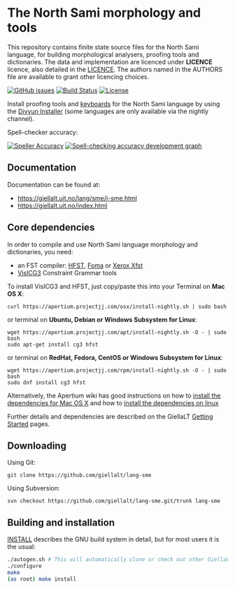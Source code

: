 The North Sami morphology and tools
==========================================

This repository contains finite state source files for the North Sami language,
for building morphological analysers, proofing tools
and dictionaries. The data and implementation are licenced under __LICENCE__
licence, also detailed in the
[LICENCE](https://github.com/giellalt/lang-sme/blob/develop/LICENCE). The
authors named in the AUTHORS file are available to grant other licencing
choices.

[![GitHub issues](https://img.shields.io/github/issues-raw/giellalt/lang-sme)](https://github.com/giellalt/lang-sme/issues)
[![Build Status](https://github.com/giellalt/lang-sme/workflows/Speller%20CI+CD/badge.svg)](https://github.com/giellalt/lang-sme/actions)
[![License](https://img.shields.io/github/license/giellalt/lang-sme)](https://raw.githubusercontent.com/giellalt/lang-sme/develop/LICENSE)

Install proofing tools and [keyboards](https://github.com/giellalt/keyboard-sme)
for the North Sami language by using the [Divvun Installer](http://divvun.no)
(some languages are only available via the nightly channel).

Spell-checker accuracy:

[![Speller
Accuracy](https://img.shields.io/badge/Speller_Accuracy-83_%25-green.svg)](https://giellalt.github.io/lang-sme/speller-report.html)
[![Spell-checking accuracy development
graph](https://giellalt.github.io/lang-sme/speller-report.svg)](https://giellalt.github.io/lang-sme/speller-report.svg)


Documentation
-------------

Documentation can be found at:

-   <https://giellalt.uit.no/lang/sme/j-sme.html>
-   <https://giellalt.uit.no/index.html>

Core dependencies
-----------------

In order to compile and use North Sami language morphology and
dictionaries, you need:

- an FST compiler: [HFST](https://github.com/hfst/hfst), [Foma](https://github.com/mhulden/foma) or [Xerox Xfst](https://web.stanford.edu/~laurik/fsmbook/home.html)
- [VislCG3](https://visl.sdu.dk/svn/visl/tools/vislcg3/trunk) Constraint Grammar tools

To install VislCG3 and HFST, just copy/paste this into your Terminal on **Mac OS X**:

```
curl https://apertium.projectjj.com/osx/install-nightly.sh | sudo bash
```

or terminal on **Ubuntu, Debian or Windows Subsystem for Linux**:

```
wget https://apertium.projectjj.com/apt/install-nightly.sh -O - | sudo bash
sudo apt-get install cg3 hfst
```

or terminal on **RedHat, Fedora, CentOS or Windows Subsystem for Linux**:

```
wget https://apertium.projectjj.com/rpm/install-nightly.sh -O - | sudo bash
sudo dnf install cg3 hfst
```

Alternatively, the Apertium wiki has good instructions on how to [install the dependencies for Mac
OS X](https://wiki.apertium.org/wiki/Apertium_on_Mac_OS_X) and how to [install
the dependencies on
linux](https://wiki.apertium.org/wiki/Installation_of_grammar_libraries)

Further details and dependencies are described on the GiellaLT [Getting Started](https://giellalt.uit.no/infra/GettingStarted.html) pages.

Downloading
-----------

Using Git:
```
git clone https://github.com/giellalt/lang-sme
```

Using Subversion:
```
svn checkout https://github.com/giellalt/lang-sme.git/trunk lang-sme
```

Building and installation
-------------------------

[INSTALL](https://github.com/giellalt/lang-sme/blob/develop/INSTALL)
describes the GNU build system in detail, but for most users it is the usual:

```sh
./autogen.sh # This will automatically clone or check out other GiellaLT dependencies
./configure
make
(as root) make install
```
